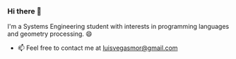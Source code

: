 ### Hi there 👋
I'm a Systems Engineering student with interests in programming languages and geometry processing. 😄
- 📫 Feel free to contact me at luisvegasmor@gmail.com
<!--
**bluretrece/bluretrece** is a ✨ _special_ ✨ repository because its `README.md` (this file) appears on your GitHub profile.

Here are some ideas to get you started:

- 🔭 I’m currently working on ...
- 🌱 I’m currently learning ...
- 👯 I’m looking to collaborate on ...
- 🤔 I’m looking for help with ...
- 💬 Ask me about ...

- 😄 Pronouns: ...
- ⚡ Fun fact: ...
-->
